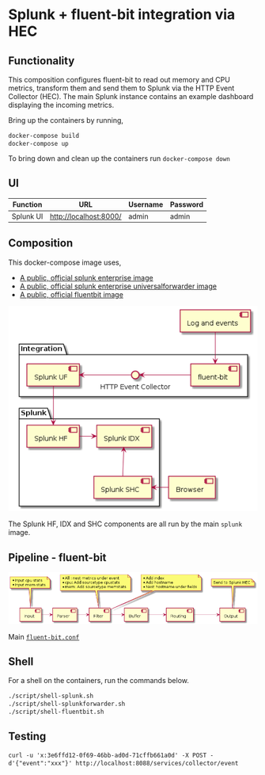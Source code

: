 # Splunk + fluent-bit integration via HEC

## Functionality

This composition configures fluent-bit to read out memory and CPU metrics,
transform them and send them to Splunk via the HTTP Event Collector (HEC). The
main Splunk instance contains an example dashboard displaying the incoming
metrics.

Bring up the containers by running,

    docker-compose build
    docker-compose up

To bring down and clean up the containers run `docker-compose down`

## UI   

| Function       | URL                                              | Username  | Password |
|----------------|--------------------------------------------------|-----------|----------|
| Splunk UI      | [http://localhost:8000/](http://localhost:8000/) | admin     | admin    |

## Composition

This docker-compose image uses,

 - [A public, official splunk enterprise image](https://hub.docker.com/r/splunk/splunk/)
 - [A public, official splunk enterprise universalforwarder image](https://hub.docker.com/r/splunk/universalforwarder/)
 - [A public, official fluentbit image](https://hub.docker.com/r/fluent/fluent-bit/)

![fluent-bit Splunk HEC](/resource/splunk-fluentbit-components.png?raw=true "fluent-bit Splunk HEC")

The Splunk HF, IDX and SHC components are all run by the main `splunk` image.

## Pipeline - fluent-bit

![fluent-bit pipeline](/resource/fluent-bit-pipeline.png?raw=true "fluent-bit pipeline")

Main [`fluent-bit.conf`](/volumes/fluent-bit-etc/fluent-bit.conf)

## Shell

For a shell on the containers, run the commands below.

    ./script/shell-splunk.sh
    ./script/shell-splunkforwarder.sh
    ./script/shell-fluentbit.sh

## Testing

    curl -u 'x:3e6ffd12-0f69-46bb-ad0d-71cffb661a0d' -X POST -d'{"event":"xxx"}' http://localhost:8088/services/collector/event

